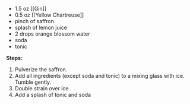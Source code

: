 - 1.5 oz [[Gin]]
- 0.5 oz [[Yellow Chartreuse]]
- pinch of saffron
- splash of lemon juice
- 2 drops orange blossom water
- soda
- tonic

**Steps:**

1. Pulverize the saffron. 
2. Add all ingredients (except soda and tonic) to a mixing glass with ice. Tumble gently.
3. Double strain over ice
4. Add a splash of tonic and soda